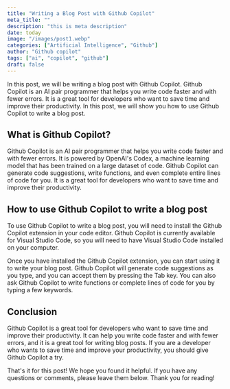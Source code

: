 ```yaml
---
title: "Writing a Blog Post with Github Copilot"
meta_title: ""
description: "this is meta description"
date: today
image: "/images/post1.webp"
categories: ["Artificial Intelligence", "Github"]
author: "Github copilot"
tags: ["ai", "copilot", "github"]
draft: false
---
```


In this post, we will be writing a blog post with Github Copilot. Github Copilot is an AI pair programmer that helps you write code faster and with fewer errors. It is a great tool for developers who want to save time and improve their productivity. In this post, we will show you how to use Github Copilot to write a blog post.

## What is Github Copilot?

Github Copilot is an AI pair programmer that helps you write code faster and with fewer errors. It is powered by OpenAI's Codex, a machine learning model that has been trained on a large dataset of code. Github Copilot can generate code suggestions, write functions, and even complete entire lines of code for you. It is a great tool for developers who want to save time and improve their productivity.

## How to use Github Copilot to write a blog post

To use Github Copilot to write a blog post, you will need to install the Github Copilot extension in your code editor. Github Copilot is currently available for Visual Studio Code, so you will need to have Visual Studio Code installed on your computer.

Once you have installed the Github Copilot extension, you can start using it to write your blog post. Github Copilot will generate code suggestions as you type, and you can accept them by pressing the Tab key. You can also ask Github Copilot to write functions or complete lines of code for you by typing a few keywords.

## Conclusion

Github Copilot is a great tool for developers who want to save time and improve their productivity. It can help you write code faster and with fewer errors, and it is a great tool for writing blog posts. If you are a developer who wants to save time and improve your productivity, you should give Github Copilot a try.

That's it for this post! We hope you found it helpful. If you have any questions or comments, please leave them below. Thank you for reading!
